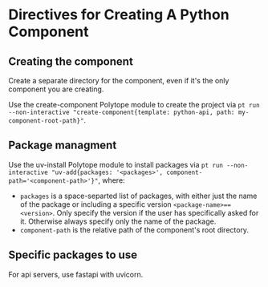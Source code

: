 # Directives for Creating A Python Component

## Creating the component
Create a separate directory for the component, even if it's the only component you are creating.

Use the create-component Polytope module to create the project via 
`pt run --non-interactive "create-component{template: python-api, path: my-component-root-path}"`. 

## Package managment
Use the uv-install Polytope module to install packages via 
`pt run --non-interactive "uv-add{packages: '<packages>', component-path='<component-path>'}"`, where:
* `packages` is a space-separted list of packages, with either just the name of the package or including a specific version 
`<package-name>==<version>`. Only specify the version if the user has specifically asked for it. Otherwise always specify 
only the name of the package. 
* `component-path` is the relative path of the component's root directory.

## Specific packages to use
For api servers, use fastapi with uvicorn.
